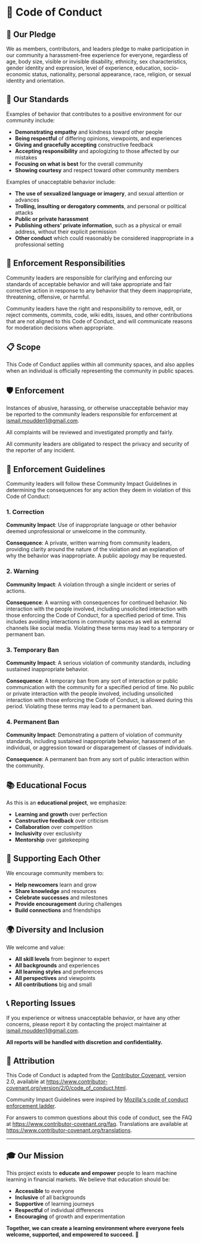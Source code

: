 # 📜 Code of Conduct

## 🎯 **Our Pledge**

We as members, contributors, and leaders pledge to make participation in our
community a harassment-free experience for everyone, regardless of age, body
size, visible or invisible disability, ethnicity, sex characteristics, gender
identity and expression, level of experience, education, socio-economic status,
nationality, personal appearance, race, religion, or sexual identity
and orientation.

## 🌟 **Our Standards**

Examples of behavior that contributes to a positive environment for our
community include:

- **Demonstrating empathy** and kindness toward other people
- **Being respectful** of differing opinions, viewpoints, and experiences
- **Giving and gracefully accepting** constructive feedback
- **Accepting responsibility** and apologizing to those affected by our mistakes
- **Focusing on what is best** for the overall community
- **Showing courtesy** and respect toward other community members

Examples of unacceptable behavior include:

- **The use of sexualized language or imagery**, and sexual attention or advances
- **Trolling, insulting or derogatory comments**, and personal or political attacks
- **Public or private harassment**
- **Publishing others' private information**, such as a physical or email address, without their explicit permission
- **Other conduct** which could reasonably be considered inappropriate in a professional setting

## 🚨 **Enforcement Responsibilities**

Community leaders are responsible for clarifying and enforcing our standards of
acceptable behavior and will take appropriate and fair corrective action in
response to any behavior that they deem inappropriate, threatening, offensive,
or harmful.

Community leaders have the right and responsibility to remove, edit, or reject
comments, commits, code, wiki edits, issues, and other contributions that are
not aligned to this Code of Conduct, and will communicate reasons for moderation
decisions when appropriate.

## 📋 **Scope**

This Code of Conduct applies within all community spaces, and also applies when
an individual is officially representing the community in public spaces.

## 🛡️ **Enforcement**

Instances of abusive, harassing, or otherwise unacceptable behavior may be
reported to the community leaders responsible for enforcement at
ismail.moudden1@gmail.com.

All complaints will be reviewed and investigated promptly and fairly.

All community leaders are obligated to respect the privacy and security of the
reporter of any incident.

## 📏 **Enforcement Guidelines**

Community leaders will follow these Community Impact Guidelines in determining
the consequences for any action they deem in violation of this Code of Conduct:

### **1. Correction**
**Community Impact**: Use of inappropriate language or other behavior deemed
unprofessional or unwelcome in the community.

**Consequence**: A private, written warning from community leaders, providing
clarity around the nature of the violation and an explanation of why the
behavior was inappropriate. A public apology may be requested.

### **2. Warning**
**Community Impact**: A violation through a single incident or series of
actions.

**Consequence**: A warning with consequences for continued behavior. No
interaction with the people involved, including unsolicited interaction with
those enforcing the Code of Conduct, for a specified period of time. This
includes avoiding interactions in community spaces as well as external channels
like social media. Violating these terms may lead to a temporary or permanent
ban.

### **3. Temporary Ban**
**Community Impact**: A serious violation of community standards, including
sustained inappropriate behavior.

**Consequence**: A temporary ban from any sort of interaction or public
communication with the community for a specified period of time. No public or
private interaction with the people involved, including unsolicited interaction
with those enforcing the Code of Conduct, is allowed during this period.
Violating these terms may lead to a permanent ban.

### **4. Permanent Ban**
**Community Impact**: Demonstrating a pattern of violation of community
standards, including sustained inappropriate behavior, harassment of an
individual, or aggression toward or disparagement of classes of individuals.

**Consequence**: A permanent ban from any sort of public interaction within the
community.

## 📚 **Educational Focus**

As this is an **educational project**, we emphasize:

- **Learning and growth** over perfection
- **Constructive feedback** over criticism
- **Collaboration** over competition
- **Inclusivity** over exclusivity
- **Mentorship** over gatekeeping

## 🤝 **Supporting Each Other**

We encourage community members to:

- **Help newcomers** learn and grow
- **Share knowledge** and resources
- **Celebrate successes** and milestones
- **Provide encouragement** during challenges
- **Build connections** and friendships

## 🌍 **Diversity and Inclusion**

We welcome and value:

- **All skill levels** from beginner to expert
- **All backgrounds** and experiences
- **All learning styles** and preferences
- **All perspectives** and viewpoints
- **All contributions** big and small

## 📞 **Reporting Issues**

If you experience or witness unacceptable behavior, or have any other concerns,
please report it by contacting the project maintainer at ismail.moudden1@gmail.com.

**All reports will be handled with discretion and confidentiality.**

## 📖 **Attribution**

This Code of Conduct is adapted from the [Contributor Covenant](https://www.contributor-covenant.org/),
version 2.0, available at
https://www.contributor-covenant.org/version/2/0/code_of_conduct.html.

Community Impact Guidelines were inspired by [Mozilla's code of conduct
enforcement ladder](https://github.com/mozilla/diversity).

For answers to common questions about this code of conduct, see the FAQ at
https://www.contributor-covenant.org/faq. Translations are available at
https://www.contributor-covenant.org/translations.

---

## 🎓 **Our Mission**

This project exists to **educate and empower** people to learn machine learning
in financial markets. We believe that education should be:

- **Accessible** to everyone
- **Inclusive** of all backgrounds
- **Supportive** of learning journeys
- **Respectful** of individual differences
- **Encouraging** of growth and experimentation

**Together, we can create a learning environment where everyone feels welcome, supported, and empowered to succeed.** 🌟
